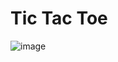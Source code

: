 # Tic Tac Toe

![image](https://github.com/user-attachments/assets/1243e7a6-8c14-4654-bd09-413652844e52)

